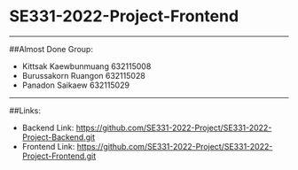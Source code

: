 # SE331-2022-Project-Frontend
-----------
##Almost Done Group:
- Kittsak Kaewbunmuang 632115008
- Burussakorn Ruangon 632115028
- Panadon Saikaew 632115029
------------
##Links:
- Backend Link: https://github.com/SE331-2022-Project/SE331-2022-Project-Backend.git
- Frontend Link: https://github.com/SE331-2022-Project/SE331-2022-Project-Frontend.git